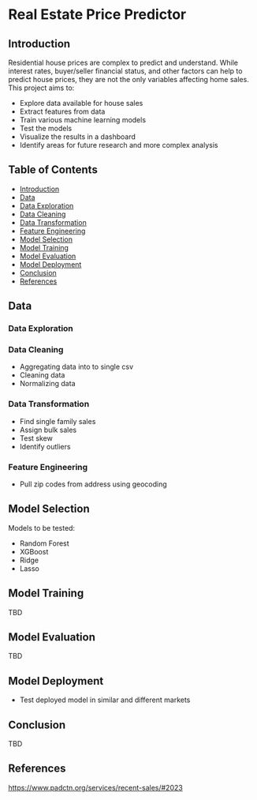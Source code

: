 # Real Estate Price Predictor

## Introduction

Residential house prices are complex to predict and understand. While interest rates, buyer/seller financial status, and other factors can help to predict house prices, they are not the only variables affecting home sales. This project aims to:

* Explore data available for house sales
* Extract features from data
* Train various machine learning models
* Test the models
* Visualize the results in a dashboard
* Identify areas for future research and more complex analysis

## Table of Contents

- [Introduction](#introduction)
- [Data](#data)
- [Data Exploration](#data-exploration)
- [Data Cleaning](#data-cleaning)
- [Data Transformation](#data-transformation)
- [Feature Engineering](#feature-engineering)
- [Model Selection](#model-selection)
- [Model Training](#model-training)
- [Model Evaluation](#model-evaluation)
- [Model Deployment](#model-deployment)
- [Conclusion](#conclusion)
- [References](#references)

## Data

### Data Exploration

### Data Cleaning
* Aggregating data into to single csv
* Cleaning data
* Normalizing data

### Data Transformation
* Find single family sales
* Assign bulk sales
* Test skew
* Identify outliers

### Feature Engineering
* Pull zip codes from address using geocoding

## Model Selection
Models to be tested:
- Random Forest
- XGBoost
- Ridge
- Lasso

## Model Training
TBD

## Model Evaluation
TBD

## Model Deployment
* Test deployed model in similar and different markets

## Conclusion
TBD

## References
https://www.padctn.org/services/recent-sales/#2023